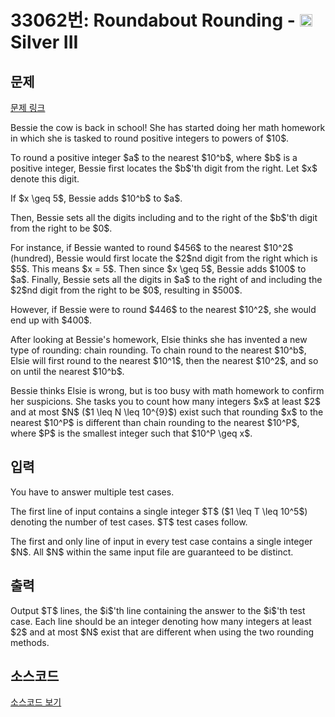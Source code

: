# 33062번: Roundabout Rounding - <img src="https://static.solved.ac/tier_small/8.svg" style="height:20px" /> Silver III

<!-- performance -->

<!-- 문제 제출 후 깃허브에 푸시를 했을 때 제출한 코드의 성능이 입력될 공간입니다.-->

<!-- end -->

## 문제

[문제 링크](https://boj.kr/33062)


<p>Bessie the cow is back in school! She has started doing her math homework in which she is tasked to round positive integers to powers of $10$.</p>

<p>To round a positive integer $a$ to the nearest $10^b$, where $b$ is a positive integer, Bessie first locates the $b$'th digit from the right. Let $x$ denote this digit.</p>

<p>If $x \geq 5$, Bessie adds $10^b$ to $a$.</p>

<p>Then, Bessie sets all the digits including and to the right of the $b$'th digit from the right to be $0$.</p>

<p>For instance, if Bessie wanted to round $456$ to the nearest $10^2$ (hundred), Bessie would first locate the $2$nd digit from the right which is $5$. This means $x = 5$. Then since $x \geq 5$, Bessie adds $100$ to $a$. Finally, Bessie sets all the digits in $a$ to the right of and including the $2$nd digit from the right to be $0$, resulting in $500$.</p>

<p>However, if Bessie were to round $446$ to the nearest $10^2$, she would end up with $400$.</p>

<p>After looking at Bessie's homework, Elsie thinks she has invented a new type of rounding: chain rounding. To chain round to the nearest $10^b$, Elsie will first round to the nearest $10^1$, then the nearest $10^2$, and so on until the nearest $10^b$.</p>

<p>Bessie thinks Elsie is wrong, but is too busy with math homework to confirm her suspicions. She tasks you to count how many integers $x$ at least $2$ and at most $N$ ($1 \leq N \leq 10^{9}$) exist such that rounding $x$ to the nearest $10^P$ is different than chain rounding to the nearest $10^P$, where $P$ is the smallest integer such that $10^P \geq x$.</p>



## 입력


<p>You have to answer multiple test cases.</p>

<p>The first line of input contains a single integer $T$ ($1 \leq T \leq 10^5$) denoting the number of test cases. $T$ test cases follow.</p>

<p>The first and only line of input in every test case contains a single integer $N$. All $N$ within the same input file are guaranteed to be distinct.</p>



## 출력


<p>Output $T$ lines, the $i$'th line containing the answer to the $i$'th test case. Each line should be an integer denoting how many integers at least $2$ and at most $N$ exist that are different when using the two rounding methods.</p>



## 소스코드

[소스코드 보기](Roundabout%20Rounding.py)